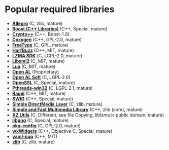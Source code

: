 # Popular required libraries

[comment]: # (start of autogenerated content, do not edit)
- **[Allegro](allegro.md)** (C, zlib, mature)
- **[Boost (C++ Libraries)](boost.md)** (C++, Special, mature)
- **[Crypto++](crypto.md)** (C++, Boost-1.0)
- **[Doxygen](doxygen.md)** (C++, GPL-2.0, mature)
- **[FreeType](freetype.md)** (C, GPL, mature)
- **[HarfBuzz](harfbuzz.md)** (C++, MIT, mature)
- **[LZMA SDK](lzma.md)** (C, LGPL-2.0, mature)
- **[Libxml2](libxml2.md)** (C, MIT, mature)
- **[Lua](lua.md)** (C, MIT, mature)
- **[Open AL](openal.md)** (Proprietary)
- **[Open AL Soft](openalsoft.md)** (C, LGPL-2.0)
- **[OpenSSL](openssl.md)** (C, Special, mature)
- **[Pthreads-win32](pthreads_win32.md)** (C, LGPL-2.1, mature)
- **[Ragel](ragel.md)** (C++, MIT, mature)
- **[SWIG](swig.md)** (C++, Special, mature)
- **[Simple DirectMedia Layer](sdl_2.md)** (C, zlib, mature)
- **[Simple and Fast Multimedia Library](sfml.md)** (C++, zlib (core), mature)
- **[XZ Utils](xz.md)** (C, Different, see file Copying, liblzma is public domain, mature)
- **[libpng](libpng.md)** (C, Special, mature)
- **[pkg-config](pkgconfig.md)** (C, GPL-2.0, mature)
- **[wxWidgets](wxwidgets.md)** (C++, Objective C, Special, mature)
- **[yaml-cpp](yaml_cpp.md)** (C++, MIT)
- **[zlib](zlib.md)** (C, zlib, mature)

[comment]: # (end of autogenerated content)